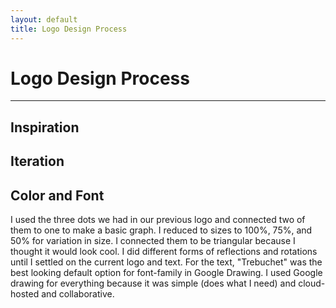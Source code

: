 ```yaml
---
layout: default
title: Logo Design Process
---
```


# Logo Design Process
--------------


## Inspiration

## Iteration

## Color and Font

I used the three dots we had in our previous logo and connected two of them to one to make a basic graph.  I reduced to sizes to 100%, 75%, and 50% for variation in size.  I connected them to be triangular because I thought it would look cool.  I did different forms of reflections and rotations until I settled on the current logo and text.  For the text, "Trebuchet" was the best looking default option for font-family in Google Drawing.  I used Google drawing for everything because it was simple (does what I need) and cloud-hosted and collaborative.
